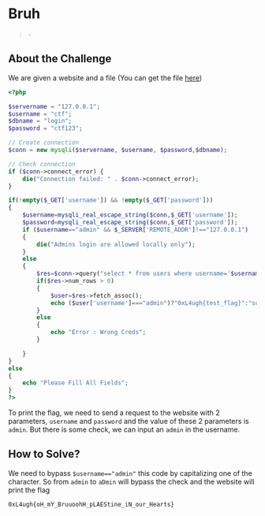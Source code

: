 # Bruh
> `-`

## About the Challenge
We are given a website and a file (You can get the file [here](index.php))
```php
<?php

$servername = "127.0.0.1";
$username = "ctf";
$dbname = "login";
$password = "ctf123";

// Create connection
$conn = new mysqli($servername, $username, $password,$dbname);

// Check connection
if ($conn->connect_error) {
    die("Connection failed: " . $conn->connect_error);
}

if(!empty($_GET['username']) && !empty($_GET['password']))
{
    $username=mysqli_real_escape_string($conn,$_GET['username']);
    $password=mysqli_real_escape_string($conn,$_GET['password']);
    if ($username=="admin" && $_SERVER['REMOTE_ADDR']!=="127.0.0.1")
    {
        die("Admins login are allowed locally only");
    }
    else
    {
        $res=$conn->query("select * from users where username='$username' and password='$password'"); # admin admin
        if($res->num_rows > 0)
        {
            $user=$res->fetch_assoc();
            echo ($user['username']==="admin")?"0xL4ugh{test_flag}":"sorry u r not admin";
        }
        else
        {
            echo "Error : Wrong Creds";
        }

    }
}
else
{
    echo "Please Fill All Fields";
}
?>
```

To print the flag, we need to send a request to the website with 2 parameters, `username` and `password` and the value of these 2 parameters is `admin`. But there is some check, we can input an `admin` in the username.

## How to Solve?
We need to bypass `$username=="admin"` this code by capitalizing one of the character. So from `admin` to `aDmin` will bypass the check and the website will print the flag

```
0xL4ugh{oH_mY_BruuoohH_pLAEStine_iN_our_Hearts}
```